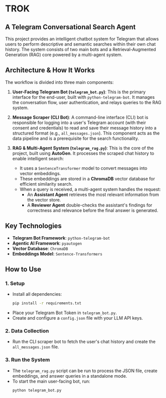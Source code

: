 
# TROK
## A Telegram Conversational Search Agent

This project provides an intelligent chatbot system for Telegram that allows users to perform descriptive and semantic searches within their own chat history. The system consists of two main bots and a Retrieval-Augmented Generation (RAG) core powered by a multi-agent system.

## Architecture & How It Works

The workflow is divided into three main components:

1.  **User-Facing Telegram Bot (`telegram_bot.py`)**:
    This is the primary interface for the end-user, built with `python-telegram-bot`. It manages the conversation flow, user authentication, and relays queries to the RAG system.

2.  **Message Scraper (CLI Bot)**:
    A command-line interface (CLI) bot is responsible for logging into a user's Telegram account (with their consent and credentials) to read and save their message history into a structured format (e.g., `all_messages.json`). This component acts as the data pipeline and is a prerequisite for the search functionality.

3.  **RAG & Multi-Agent System (`telegram_rag.py`)**:
    This is the core of the project, built using **AutoGen**. It processes the scraped chat history to enable intelligent search:
    -   It uses a `SentenceTransformer` model to convert messages into vector embeddings.
    -   These embeddings are stored in a **ChromaDB** vector database for efficient similarity search.
    -   When a query is received, a multi-agent system handles the request:
        -   An **Assistant Agent** retrieves the most relevant information from the vector store.
        -   A **Reviewer Agent** double-checks the assistant's findings for correctness and relevance before the final answer is generated.

## Key Technologies

-   **Telegram Bot Framework**: `python-telegram-bot`
-   **Agentic AI Framework**: `pyautogen`
-   **Vector Database**: `ChromaDB`
-   **Embeddings Model**: `Sentence-Transformers`

## How to Use

### 1. Setup
-   Install all dependencies:
    ```bash
    pip install -r requirements.txt
    ```
-   Place your Telegram Bot Token in `telegram_bot.py`.
-   Create and configure a `config.json` file with your LLM API keys.

### 2. Data Collection
-   Run the CLI scraper bot to fetch the user's chat history and create the `all_messages.json` file.

### 3. Run the System
-   The `telegram_rag.py` script can be run to process the JSON file, create embeddings, and answer queries in a standalone mode.
-   To start the main user-facing bot, run:
    ```bash
    python telegram_bot.py
    ```
